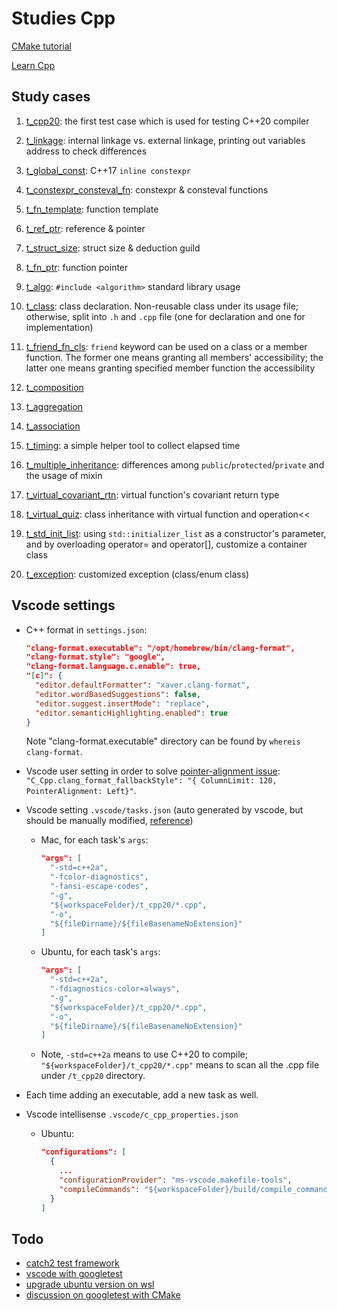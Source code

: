 # Studies Cpp

[CMake tutorial](https://cmake.org/cmake/help/latest/guide/tutorial/index.html)

[Learn Cpp](https://www.learncpp.com/)

## Study cases

1. [t_cpp20](./t_cpp20/main.cpp): the first test case which is used for testing C++20 compiler

1. [t_linkage](./t_linkage/main.cpp): internal linkage vs. external linkage, printing out variables address to check differences

1. [t_global_const](./t_global_const/main.cpp): C++17 `inline constexpr`

1. [t_constexpr_consteval_fn](./t_constexpr_consteval_fn/main.cpp): constexpr & consteval functions

1. [t_fn_template](./t_fn_template/main.cpp): function template

1. [t_ref_ptr](./t_ref_ptr/main.cpp): reference & pointer

1. [t_struct_size](./t_struct_size/main.cpp): struct size & deduction guild

1. [t_fn_ptr](./t_fn_ptr/main.cpp): function pointer

1. [t_algo](./t_algo/main.cpp): `#include <algorithm>` standard library usage

1. [t_class](./t_class/main.cpp): class declaration. Non-reusable class under its usage file; otherwise, split into `.h` and `.cpp` file (one for declaration and one for implementation)

1. [t_friend_fn_cls](./t_friend_fn_cls/main.cpp): `friend` keyword can be used on a class or a member function. The former one means granting all members' accessibility; the latter one means granting specified member function the accessibility

1. [t_composition](./t_composition/main.cpp)

1. [t_aggregation](./t_aggregation/main.cpp)

1. [t_association](./t_association/main.cpp)

1. [t_timing](./t_timing/main.cpp): a simple helper tool to collect elapsed time

1. [t_multiple_inheritance](./t_multiple_inheritance/main.cpp): differences among `public`/`protected`/`private` and the usage of mixin

1. [t_virtual_covariant_rtn](./t_virtual_covariant_rtn/main.cpp): virtual function's covariant return type

1. [t_virtual_quiz](./t_virtual_quiz/main.cpp): class inheritance with virtual function and operation<<

1. [t_std_init_list](./t_std_init_list/main.cpp): using `std::initializer_list` as a constructor's parameter, and by overloading operator= and operator[], customize a container class

1. [t_exception](./t_exception/main.cpp): customized exception (class/enum class)

## Vscode settings

- C++ format in `settings.json`:

  ```json
  "clang-format.executable": "/opt/homebrew/bin/clang-format",
  "clang-format.style": "google",
  "clang-format.language.c.enable": true,
  "[c]": {
    "editor.defaultFormatter": "xaver.clang-format",
    "editor.wordBasedSuggestions": false,
    "editor.suggest.insertMode": "replace",
    "editor.semanticHighlighting.enabled": true
  }
  ```

  Note "clang-format.executable" directory can be found by `whereis clang-format`.

- Vscode user setting in order to solve [pointer-alignment issue](https://stackoverflow.com/a/52200544): `"C_Cpp.clang_format_fallbackStyle": "{ ColumnLimit: 120, PointerAlignment: Left}"`.

- Vscode setting `.vscode/tasks.json` (auto generated by vscode, but should be manually modified, [reference](https://www.cnblogs.com/gundam00/p/13447602.html))

  - Mac, for each task's `args`:

    ```json
    "args": [
      "-std=c++2a",
      "-fcolor-diagnostics",
      "-fansi-escape-codes",
      "-g",
      "${workspaceFolder}/t_cpp20/*.cpp",
      "-o",
      "${fileDirname}/${fileBasenameNoExtension}"
    ]
    ```

  - Ubuntu, for each task's `args`:

    ```json
    "args": [
      "-std=c++2a",
      "-fdiagnostics-color=always",
      "-g",
      "${workspaceFolder}/t_cpp20/*.cpp",
      "-o",
      "${fileDirname}/${fileBasenameNoExtension}"
    ]
    ```

  - Note, `-std=c++2a` means to use C++20 to compile; `"${workspaceFolder}/t_cpp20/*.cpp"` means to scan all the .cpp file under `/t_cpp20` directory.

- Each time adding an executable, add a new task as well.

- Vscode intellisense `.vscode/c_cpp_properties.json`

  - Ubuntu:

    ```json
    "configurations": [
      {
        ...
        "configurationProvider": "ms-vscode.makefile-tools",
        "compileCommands": "${workspaceFolder}/build/compile_commands.json"
      }
    ]
    ```

## Todo

- [catch2 test framework](https://github.com/catchorg/Catch2)
- [vscode with googletest](https://computingonplains.wordpress.com/building-c-applications-with-visual-studio-code-unit-testing-with-googletest/)
- [upgrade ubuntu version on wsl](https://dev.to/equiman/upgrade-ubuntu-version-on-wsl-3h10)
- [discussion on googletest with CMake](https://stackoverflow.com/questions/62910867/how-to-run-tests-and-debug-google-test-project-in-vs-code)

